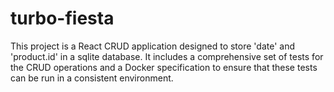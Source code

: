 # turbo-fiesta

This project is a React CRUD application designed to store 'date' and 'product.id' in a sqlite database. It includes a comprehensive set of tests for the CRUD operations and a Docker specification to ensure that these tests can be run in a consistent environment.
